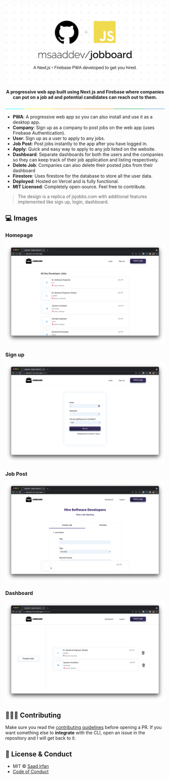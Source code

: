 ![jobboard](assets/cover.png)

<div align="center">
	<strong>A progressive web app built using Next.js and Firebase where companies can put on a job ad and potential candidates can reach out to them.</strong>
</div>

![separate](assets/separate.jpeg)

- **PWA**: A progressive web app so you can also install and use it as a desktop app.
- **Company**: Sign up as a company to post jobs on the web app (uses Firebase Authentication).
- **User**: Sign up as a user to apply to any jobs.
- **Job Post**: Post jobs instantly to the app after you have logged in.
- **Apply**: Quick and easy way to apply to any job listed on the website.
- **Dashboard**: Separate dashboards for both the users and the companies so they can keep track of their job application and listing respectively.
- **Delete Job**: Companies can also delete their posted jobs from their dashboard
- **Firestore**: Uses firestore for the database to store all the user data.
- **Deployed**: Hosted on Vercel and is fully functional.
- **MIT Licensed**: Completely open-source. Feel free to contribute.

>The design is a replica of jsjobbs.com with additional features implemented like sign up, login, dashboard.

## 💻 Images

### Homepage

![homepage](assets/home.png)

### Sign up

![sign up](assets/signup.png)

### Job Post

![job post](assets/hire.png)

### Dashboard

![dashboard](assets/dashboard.png)

## 👨🏻‍💻 Contributing

Make sure you read the [contributing guidelines](https://github.com/msaaddev/jobboard/blob/master/contributing.md) before opening a PR. If you want something else to **integrate** with the CLI, open an issue in the repository and I will get back to it.

## 🔑 License & Conduct

- MIT © [Saad Irfan](https://github.com/msaaddev)
- [Code of Conduct](https://github.com/msaaddev/jobboard/blob/master/code_of_conduct.md)

